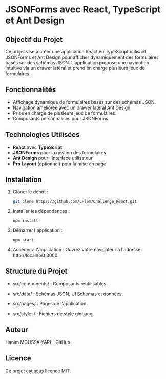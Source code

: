 # JSONForms avec React, TypeScript et Ant Design

## Objectif du Projet

Ce projet vise à créer une application React en TypeScript utilisant JSONForms et Ant Design pour afficher dynamiquement des formulaires basés sur des schémas JSON. L'application propose une navigation intuitive via un drawer latéral et prend en charge plusieurs jeux de formulaires.

## Fonctionnalités

- Affichage dynamique de formulaires basés sur des schémas JSON.
- Navigation améliorée avec un drawer latéral Ant Design.
- Prise en charge de plusieurs jeux de formulaires.
- Composants personnalisés pour JSONForms.

## Technologies Utilisées

- **React** avec **TypeScript**
- **JSONForms** pour la gestion des formulaires
- **Ant Design** pour l'interface utilisateur
- **Pro Layout** (optionnel) pour la mise en page

## Installation

1. Cloner le dépôt :
   ```bash
   git clone https://github.com/LFlem/Challenge_React.git
   ```

2. Installer les dépendances :
    ```bash
    npm install
    ```

3. Démarrer l'application :
    ```bash
    npm start
    ```

4. Accéder à l'application :
Ouvrez votre navigateur à l'adresse http://localhost:3000.

## Structure du Projet
- src/components/ : Composants réutilisables.

- src/data/ : Schémas JSON, UI Schemas et données.

- src/pages/ : Pages de l'application.

- src/styles/ : Fichiers de style globaux.

## Auteur
Hanim MOUSSA YARI - GitHub

## Licence
Ce projet est sous licence MIT.
